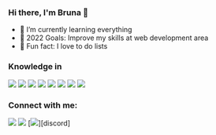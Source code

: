### Hi there, I'm Bruna 👋

- 🌱 I’m currently learning everything
- 🥅 2022 Goals: Improve my skills at web development area
- 👯 Fun fact: I love to do lists

### Knowledge in
<img src="https://img.shields.io/badge/PHP-777BB4?style=for-the-badge&logo=php&logoColor=white"/> <img src="https://img.shields.io/badge/Laravel-FF2D20?style=for-the-badge&logo=laravel&logoColor=white"> <img src="https://img.shields.io/badge/Vue.js-35495E?style=for-the-badge&logo=vue.js&logoColor=4FC08D"> <img src="https://img.shields.io/badge/Tailwind_CSS-38B2AC?style=for-the-badge&logo=tailwind-css&logoColor=white" /> <img src="https://img.shields.io/badge/Bootstrap-563D7C?style=for-the-badge&logo=bootstrap&logoColor=white"/> <img src="https://img.shields.io/badge/MySQL-00000F?style=for-the-badge&logo=mysql&logoColor=white" /> <img src="https://img.shields.io/badge/docker-%230db7ed.svg?style=for-the-badge&logo=docker&logoColor=white" /> <img src="https://img.shields.io/badge/Java-ED8B00?style=for-the-badge&logo=java&logoColor=white" />


### Connect with me:

[<img src="https://img.shields.io/badge/-Instagram-%23E4405F?style=for-the-badge&logo=instagram&logoColor=white" target="_blank">][instagram]
[<img src="https://img.shields.io/badge/-LinkedIn-%230077B5?style=for-the-badge&logo=linkedin&logoColor=white" target="_blank">][linkedin]
[<img src="https://img.shields.io/badge/Discord-7289DA?style=for-the-badge&logo=discord&logoColor=white" target="_blank">][discord]

[instagram]: https://www.instagram.com/abrunaanunes/
[linkedin]: https://www.linkedin.com/in/abrunaanunes/

<!--
**bruna24nunes/bruna24nunes** is a ✨ _special_ ✨ repository because its `README.md` (this file) appears on your GitHub profile.

Here are some ideas to get you started:

- 🔭 I’m currently working on ...
- 🌱 I’m currently learning ...
- 👯 I’m looking to collaborate on ...
- 🤔 I’m looking for help with ...
- 💬 Ask me about ...
- 📫 How to reach me: ...
- 😄 Pronouns: ...
- ⚡ Fun fact: ...
-->
